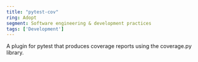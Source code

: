 ```yaml
---
title: "pytest-cov"
ring: Adopt
segment: Software engineering & development practices
tags: ['Development']
---
```

A plugin for pytest that produces coverage reports using the coverage.py library.
